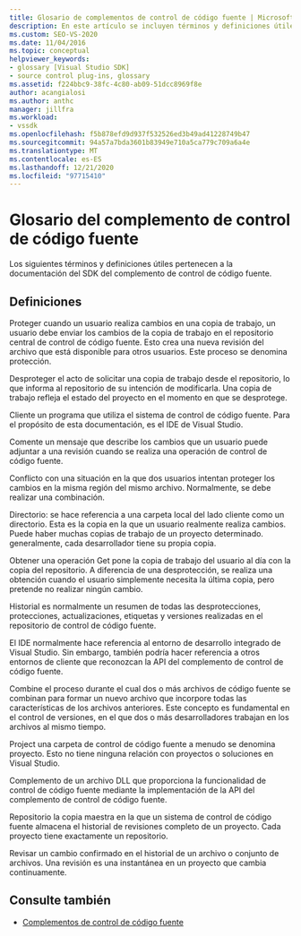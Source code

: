 ```yaml
---
title: Glosario de complementos de control de código fuente | Microsoft Docs
description: En este artículo se incluyen términos y definiciones útiles que pertenecen a la documentación del SDK del complemento de control de código fuente.
ms.custom: SEO-VS-2020
ms.date: 11/04/2016
ms.topic: conceptual
helpviewer_keywords:
- glossary [Visual Studio SDK]
- source control plug-ins, glossary
ms.assetid: f224bbc9-38fc-4c80-ab09-51dcc8969f8e
author: acangialosi
ms.author: anthc
manager: jillfra
ms.workload:
- vssdk
ms.openlocfilehash: f5b878efd9d937f532526ed3b49ad41228749b47
ms.sourcegitcommit: 94a57a7bda3601b83949e710a5ca779c709a6a4e
ms.translationtype: MT
ms.contentlocale: es-ES
ms.lasthandoff: 12/21/2020
ms.locfileid: "97715410"
---
```

# <a name="source-control-plug-in-glossary"></a>Glosario del complemento de control de código fuente
Los siguientes términos y definiciones útiles pertenecen a la documentación del SDK del complemento de control de código fuente.

## <a name="definitions"></a>Definiciones
 Proteger cuando un usuario realiza cambios en una copia de trabajo, un usuario debe enviar los cambios de la copia de trabajo en el repositorio central de control de código fuente. Esto crea una nueva revisión del archivo que está disponible para otros usuarios. Este proceso se denomina protección.

 Desproteger el acto de solicitar una copia de trabajo desde el repositorio, lo que informa al repositorio de su intención de modificarla. Una copia de trabajo refleja el estado del proyecto en el momento en que se desprotege.

 Cliente un programa que utiliza el sistema de control de código fuente. Para el propósito de esta documentación, es el IDE de Visual Studio.

 Comente un mensaje que describe los cambios que un usuario puede adjuntar a una revisión cuando se realiza una operación de control de código fuente.

 Conflicto con una situación en la que dos usuarios intentan proteger los cambios en la misma región del mismo archivo. Normalmente, se debe realizar una combinación.

 Directorio: se hace referencia a una carpeta local del lado cliente como un directorio. Esta es la copia en la que un usuario realmente realiza cambios. Puede haber muchas copias de trabajo de un proyecto determinado. generalmente, cada desarrollador tiene su propia copia.

 Obtener una operación Get pone la copia de trabajo del usuario al día con la copia del repositorio. A diferencia de una desprotección, se realiza una obtención cuando el usuario simplemente necesita la última copia, pero pretende no realizar ningún cambio.

 Historial es normalmente un resumen de todas las desprotecciones, protecciones, actualizaciones, etiquetas y versiones realizadas en el repositorio de control de código fuente.

 El IDE normalmente hace referencia al entorno de desarrollo integrado de Visual Studio. Sin embargo, también podría hacer referencia a otros entornos de cliente que reconozcan la API del complemento de control de código fuente.

 Combine el proceso durante el cual dos o más archivos de código fuente se combinan para formar un nuevo archivo que incorpore todas las características de los archivos anteriores. Este concepto es fundamental en el control de versiones, en el que dos o más desarrolladores trabajan en los archivos al mismo tiempo.

 Project una carpeta de control de código fuente a menudo se denomina proyecto. Esto no tiene ninguna relación con proyectos o soluciones en Visual Studio.

 Complemento de un archivo DLL que proporciona la funcionalidad de control de código fuente mediante la implementación de la API del complemento de control de código fuente.

 Repositorio la copia maestra en la que un sistema de control de código fuente almacena el historial de revisiones completo de un proyecto. Cada proyecto tiene exactamente un repositorio.

 Revisar un cambio confirmado en el historial de un archivo o conjunto de archivos. Una revisión es una instantánea en un proyecto que cambia continuamente.

## <a name="see-also"></a>Consulte también
- [Complementos de control de código fuente](../extensibility/source-control-plug-ins.md)
